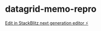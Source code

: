 # datagrid-memo-repro

[Edit in StackBlitz next generation editor ⚡️](https://stackblitz.com/~/github.com/Fruitseller/datagrid-memo-repro)
